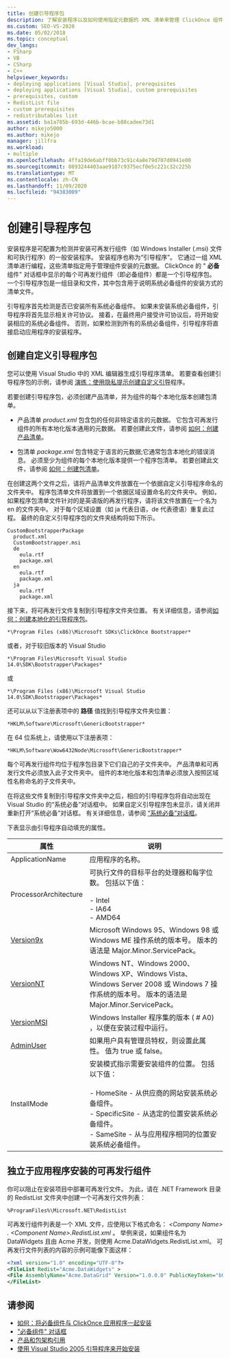 ```yaml
---
title: 创建引导程序包
description: 了解安装程序以及如何使用指定元数据的 XML 清单来管理 ClickOnce 组件的安装。
ms.custom: SEO-VS-2020
ms.date: 05/02/2018
ms.topic: conceptual
dev_langs:
- FSharp
- VB
- CSharp
- C++
helpviewer_keywords:
- deploying applications [Visual Studio], prerequisites
- deploying applications [Visual Studio], custom prerequisites
- prerequisites, custom
- RedistList file
- custom prerequisites
- redistributables list
ms.assetid: ba1a785b-693d-446b-bcae-b88cadee73d1
author: mikejo5000
ms.author: mikejo
manager: jillfra
ms.workload:
- multiple
ms.openlocfilehash: 4ffa19de6abff0bb73c91c4a8e79d707d0941e00
ms.sourcegitcommit: 0893244403aae9187c9375ecf0e5c221c32c225b
ms.translationtype: MT
ms.contentlocale: zh-CN
ms.lasthandoff: 11/09/2020
ms.locfileid: "94383009"
---
```

# <a name="create-bootstrapper-packages"></a>创建引导程序包
安装程序是可配置为检测并安装可再发行组件（如 Windows Installer (.msi) 文件和可执行程序）的一般安装程序。 安装程序也称为“引导程序”。 它通过一组 XML 清单进行编程，这些清单指定用于管理组件安装的元数据。  ClickOnce 的 " **必备** 组件" 对话框中显示的每个可再发行组件（即必备组件）都是一个引导程序包。 一个引导程序包是一组目录和文件，其中包含用于说明系统必备组件的安装方式的清单文件。

引导程序首先检测是否已安装所有系统必备组件。 如果未安装系统必备组件，引导程序将首先显示相关许可协议。 接着，在最终用户接受许可协议后，将开始安装相应的系统必备组件。 否则，如果检测到所有的系统必备组件，引导程序将直接启动应用程序的安装程序。

## <a name="create-custom-bootstrapper-packages"></a>创建自定义引导程序包
您可以使用 Visual Studio 中的 XML 编辑器生成引导程序清单。 若要查看创建引导程序包的示例，请参阅 [演练：使用隐私提示创建自定义引导](../deployment/walkthrough-creating-a-custom-bootstrapper-to-show-a-privacy-prompt.md)程序。

若要创建引导程序包，必须创建产品清单，并为组件的每个本地化版本创建包清单。

* 产品清单 *product.xml* 包含包的任何非特定语言的元数据。 它包含可再发行组件的所有本地化版本通用的元数据。  若要创建此文件，请参阅 [如何：创建产品清单](../deployment/how-to-create-a-product-manifest.md)。

* 包清单 *package.xml* 包含特定于语言的元数据;它通常包含本地化的错误消息。 必须至少为组件的每个本地化版本提供一个程序包清单。 若要创建此文件，请参阅 [如何：创建包清单](../deployment/how-to-create-a-package-manifest.md)。

在创建这两个文件之后，请将产品清单文件放置在一个依据自定义引导程序命名的文件夹中。 程序包清单文件将放置到一个依据区域设置命名的文件夹中。 例如，如果程序包清单文件针对的是英语版的再发行程序，请将该文件放置在一个名为 en 的文件夹中。 对于每个区域设置（如 ja 代表日语，de 代表德语）重复此过程。 最终的自定义引导程序包的文件夹结构将如下所示。

```
CustomBootstrapperPackage
  product.xml
  CustomBootstrapper.msi
  de
    eula.rtf
    package.xml
  en
    eula.rtf
    package.xml
  ja
    eula.rtf
    package.xml
```

接下来，将可再发行文件复制到引导程序文件夹位置。 有关详细信息，请参阅[如何：创建本地化的引导程序包](../deployment/how-to-create-a-localized-bootstrapper-package.md)。

```
*\Program Files (x86)\Microsoft SDKs\ClickOnce Bootstrapper*
```

或者，对于较旧版本的 Visual Studio

```
*\Program Files\Microsoft Visual Studio 14.0\SDK\Bootstrapper\Packages*
```

或

```
*\Program Files (x86)\Microsoft Visual Studio 14.0\SDK\Bootstrapper\Packages*
```

还可以从以下注册表项中的 **路径** 值找到引导程序文件夹位置：

```
*HKLM\Software\Microsoft\GenericBootstrapper*
```

在 64 位系统上，请使用以下注册表项：

```
*HKLM\Software\Wow6432Node\Microsoft\GenericBootstrapper*
```

每个可再发行组件均位于程序包目录下它们自己的子文件夹中。 产品清单和可再发行文件必须放入此子文件夹中。 组件的本地化版本和包清单必须放入按照区域性名称命名的子文件夹中。

在将这些文件复制到引导程序文件夹中之后，相应的引导程序包将自动出现在 Visual Studio 的“系统必备”对话框中。 如果自定义引导程序包未显示，请关闭并重新打开“系统必备”对话框。 有关详细信息，请参阅 [“系统必备”对话框](../ide/reference/prerequisites-dialog-box.md)。

下表显示由引导程序自动填充的属性。

|属性|说明|
|--------------|-----------------|
|ApplicationName|应用程序的名称。|
|ProcessorArchitecture|可执行文件的目标平台的处理器和每字位数。 包括以下值：<br /><br /> -   Intel<br />-   IA64<br />-   AMD64|
|[Version9x](/windows/desktop/Msi/version9x)|Microsoft Windows 95、Windows 98 或 Windows ME 操作系统的版本号。 版本的语法是 Major.Minor.ServicePack。|
|[VersionNT](/windows/desktop/Msi/versionnt)|Windows NT、Windows 2000、Windows XP、Windows Vista、Windows Server 2008 或 Windows 7 操作系统的版本号。 版本的语法是 Major.Minor.ServicePack。|
|[VersionMSI](/windows/desktop/Msi/versionmsi)|Windows Installer 程序集的版本 ( # A0) ，以便在安装过程中运行。|
|[AdminUser](/windows/desktop/Msi/adminuser)|如果用户具有管理员特权，则设置此属性。 值为 true 或 false。|
|InstallMode|安装模式指示需要安装组件的位置。 包括以下值：<br /><br /> -   HomeSite - 从供应商的网站安装系统必备组件。<br />-   SpecificSite - 从选定的位置安装系统必备组件。<br />-   SameSite - 从与应用程序相同的位置安装系统必备组件。|

## <a name="separate-redistributables-from-application-installations"></a>独立于应用程序安装的可再发行组件
你可以阻止在安装项目中部署可再发行文件。 为此，请在 .NET Framework 目录的 RedistList 文件夹中创建一个可再发行文件列表：

`%ProgramFiles%\Microsoft.NET\RedistList`

可再发行组件列表是一个 XML 文件，应使用以下格式命名： *\<Company Name> . \<Component Name>.RedistList.xml* 。 举例来说，如果组件名为 DataWidgets 且由 Acme 开发，则使用 Acme.DataWidgets.RedistList.xml。 可再发行文件列表的内容的示例可能像下面这样：

```xml
<?xml version="1.0" encoding="UTF-8"?>
<FileList Redist="Acme.DataWidgets" >
<File AssemblyName="Acme.DataGrid" Version="1.0.0.0" PublicKeyToken="b03f5f7f11d50a3a" Culture="neutral" ProcessorArchitecture="MSIL" InGAC="true" />
</FileList>
```

## <a name="see-also"></a>请参阅
- [如何：将必备组件与 ClickOnce 应用程序一起安装](../deployment/how-to-install-prerequisites-with-a-clickonce-application.md)
- ["必备组件" 对话框](../ide/reference/prerequisites-dialog-box.md)
- [产品和包架构引用](../deployment/product-and-package-schema-reference.md)
- [使用 Visual Studio 2005 引导程序来开始安装](/archive/msdn-magazine/2004/october/visual-studio-2005-bootstrapper-start-kick-your-installation)
